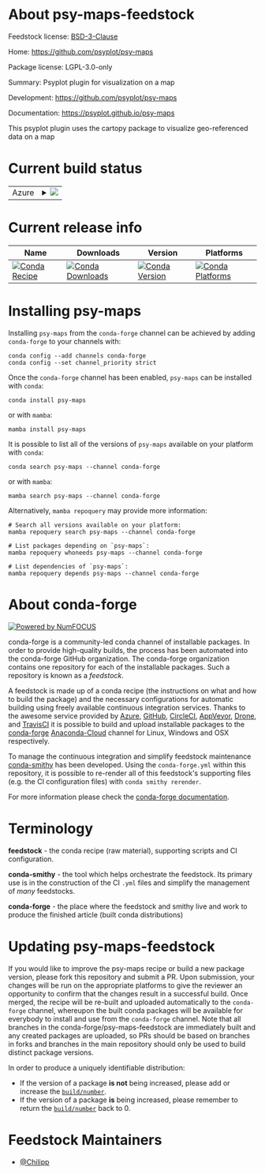 About psy-maps-feedstock
========================

Feedstock license: [BSD-3-Clause](https://github.com/conda-forge/psy-maps-feedstock/blob/main/LICENSE.txt)

Home: https://github.com/psyplot/psy-maps

Package license: LGPL-3.0-only

Summary: Psyplot plugin for visualization on a map

Development: https://github.com/psyplot/psy-maps

Documentation: https://psyplot.github.io/psy-maps

This psyplot plugin uses the cartopy package to visualize geo-referenced
data on a map


Current build status
====================


<table>
    
  <tr>
    <td>Azure</td>
    <td>
      <details>
        <summary>
          <a href="https://dev.azure.com/conda-forge/feedstock-builds/_build/latest?definitionId=4541&branchName=main">
            <img src="https://dev.azure.com/conda-forge/feedstock-builds/_apis/build/status/psy-maps-feedstock?branchName=main">
          </a>
        </summary>
        <table>
          <thead><tr><th>Variant</th><th>Status</th></tr></thead>
          <tbody><tr>
              <td>linux_64_python3.10.____cpython</td>
              <td>
                <a href="https://dev.azure.com/conda-forge/feedstock-builds/_build/latest?definitionId=4541&branchName=main">
                  <img src="https://dev.azure.com/conda-forge/feedstock-builds/_apis/build/status/psy-maps-feedstock?branchName=main&jobName=linux&configuration=linux%20linux_64_python3.10.____cpython" alt="variant">
                </a>
              </td>
            </tr><tr>
              <td>linux_64_python3.8.____cpython</td>
              <td>
                <a href="https://dev.azure.com/conda-forge/feedstock-builds/_build/latest?definitionId=4541&branchName=main">
                  <img src="https://dev.azure.com/conda-forge/feedstock-builds/_apis/build/status/psy-maps-feedstock?branchName=main&jobName=linux&configuration=linux%20linux_64_python3.8.____cpython" alt="variant">
                </a>
              </td>
            </tr><tr>
              <td>linux_64_python3.9.____cpython</td>
              <td>
                <a href="https://dev.azure.com/conda-forge/feedstock-builds/_build/latest?definitionId=4541&branchName=main">
                  <img src="https://dev.azure.com/conda-forge/feedstock-builds/_apis/build/status/psy-maps-feedstock?branchName=main&jobName=linux&configuration=linux%20linux_64_python3.9.____cpython" alt="variant">
                </a>
              </td>
            </tr><tr>
              <td>osx_64_python3.10.____cpython</td>
              <td>
                <a href="https://dev.azure.com/conda-forge/feedstock-builds/_build/latest?definitionId=4541&branchName=main">
                  <img src="https://dev.azure.com/conda-forge/feedstock-builds/_apis/build/status/psy-maps-feedstock?branchName=main&jobName=osx&configuration=osx%20osx_64_python3.10.____cpython" alt="variant">
                </a>
              </td>
            </tr><tr>
              <td>osx_64_python3.8.____cpython</td>
              <td>
                <a href="https://dev.azure.com/conda-forge/feedstock-builds/_build/latest?definitionId=4541&branchName=main">
                  <img src="https://dev.azure.com/conda-forge/feedstock-builds/_apis/build/status/psy-maps-feedstock?branchName=main&jobName=osx&configuration=osx%20osx_64_python3.8.____cpython" alt="variant">
                </a>
              </td>
            </tr><tr>
              <td>osx_64_python3.9.____cpython</td>
              <td>
                <a href="https://dev.azure.com/conda-forge/feedstock-builds/_build/latest?definitionId=4541&branchName=main">
                  <img src="https://dev.azure.com/conda-forge/feedstock-builds/_apis/build/status/psy-maps-feedstock?branchName=main&jobName=osx&configuration=osx%20osx_64_python3.9.____cpython" alt="variant">
                </a>
              </td>
            </tr><tr>
              <td>osx_arm64_python3.10.____cpython</td>
              <td>
                <a href="https://dev.azure.com/conda-forge/feedstock-builds/_build/latest?definitionId=4541&branchName=main">
                  <img src="https://dev.azure.com/conda-forge/feedstock-builds/_apis/build/status/psy-maps-feedstock?branchName=main&jobName=osx&configuration=osx%20osx_arm64_python3.10.____cpython" alt="variant">
                </a>
              </td>
            </tr><tr>
              <td>osx_arm64_python3.8.____cpython</td>
              <td>
                <a href="https://dev.azure.com/conda-forge/feedstock-builds/_build/latest?definitionId=4541&branchName=main">
                  <img src="https://dev.azure.com/conda-forge/feedstock-builds/_apis/build/status/psy-maps-feedstock?branchName=main&jobName=osx&configuration=osx%20osx_arm64_python3.8.____cpython" alt="variant">
                </a>
              </td>
            </tr><tr>
              <td>osx_arm64_python3.9.____cpython</td>
              <td>
                <a href="https://dev.azure.com/conda-forge/feedstock-builds/_build/latest?definitionId=4541&branchName=main">
                  <img src="https://dev.azure.com/conda-forge/feedstock-builds/_apis/build/status/psy-maps-feedstock?branchName=main&jobName=osx&configuration=osx%20osx_arm64_python3.9.____cpython" alt="variant">
                </a>
              </td>
            </tr><tr>
              <td>win_64_python3.10.____cpython</td>
              <td>
                <a href="https://dev.azure.com/conda-forge/feedstock-builds/_build/latest?definitionId=4541&branchName=main">
                  <img src="https://dev.azure.com/conda-forge/feedstock-builds/_apis/build/status/psy-maps-feedstock?branchName=main&jobName=win&configuration=win%20win_64_python3.10.____cpython" alt="variant">
                </a>
              </td>
            </tr><tr>
              <td>win_64_python3.8.____cpython</td>
              <td>
                <a href="https://dev.azure.com/conda-forge/feedstock-builds/_build/latest?definitionId=4541&branchName=main">
                  <img src="https://dev.azure.com/conda-forge/feedstock-builds/_apis/build/status/psy-maps-feedstock?branchName=main&jobName=win&configuration=win%20win_64_python3.8.____cpython" alt="variant">
                </a>
              </td>
            </tr><tr>
              <td>win_64_python3.9.____cpython</td>
              <td>
                <a href="https://dev.azure.com/conda-forge/feedstock-builds/_build/latest?definitionId=4541&branchName=main">
                  <img src="https://dev.azure.com/conda-forge/feedstock-builds/_apis/build/status/psy-maps-feedstock?branchName=main&jobName=win&configuration=win%20win_64_python3.9.____cpython" alt="variant">
                </a>
              </td>
            </tr>
          </tbody>
        </table>
      </details>
    </td>
  </tr>
</table>

Current release info
====================

| Name | Downloads | Version | Platforms |
| --- | --- | --- | --- |
| [![Conda Recipe](https://img.shields.io/badge/recipe-psy--maps-green.svg)](https://anaconda.org/conda-forge/psy-maps) | [![Conda Downloads](https://img.shields.io/conda/dn/conda-forge/psy-maps.svg)](https://anaconda.org/conda-forge/psy-maps) | [![Conda Version](https://img.shields.io/conda/vn/conda-forge/psy-maps.svg)](https://anaconda.org/conda-forge/psy-maps) | [![Conda Platforms](https://img.shields.io/conda/pn/conda-forge/psy-maps.svg)](https://anaconda.org/conda-forge/psy-maps) |

Installing psy-maps
===================

Installing `psy-maps` from the `conda-forge` channel can be achieved by adding `conda-forge` to your channels with:

```
conda config --add channels conda-forge
conda config --set channel_priority strict
```

Once the `conda-forge` channel has been enabled, `psy-maps` can be installed with `conda`:

```
conda install psy-maps
```

or with `mamba`:

```
mamba install psy-maps
```

It is possible to list all of the versions of `psy-maps` available on your platform with `conda`:

```
conda search psy-maps --channel conda-forge
```

or with `mamba`:

```
mamba search psy-maps --channel conda-forge
```

Alternatively, `mamba repoquery` may provide more information:

```
# Search all versions available on your platform:
mamba repoquery search psy-maps --channel conda-forge

# List packages depending on `psy-maps`:
mamba repoquery whoneeds psy-maps --channel conda-forge

# List dependencies of `psy-maps`:
mamba repoquery depends psy-maps --channel conda-forge
```


About conda-forge
=================

[![Powered by
NumFOCUS](https://img.shields.io/badge/powered%20by-NumFOCUS-orange.svg?style=flat&colorA=E1523D&colorB=007D8A)](https://numfocus.org)

conda-forge is a community-led conda channel of installable packages.
In order to provide high-quality builds, the process has been automated into the
conda-forge GitHub organization. The conda-forge organization contains one repository
for each of the installable packages. Such a repository is known as a *feedstock*.

A feedstock is made up of a conda recipe (the instructions on what and how to build
the package) and the necessary configurations for automatic building using freely
available continuous integration services. Thanks to the awesome service provided by
[Azure](https://azure.microsoft.com/en-us/services/devops/), [GitHub](https://github.com/),
[CircleCI](https://circleci.com/), [AppVeyor](https://www.appveyor.com/),
[Drone](https://cloud.drone.io/welcome), and [TravisCI](https://travis-ci.com/)
it is possible to build and upload installable packages to the
[conda-forge](https://anaconda.org/conda-forge) [Anaconda-Cloud](https://anaconda.org/)
channel for Linux, Windows and OSX respectively.

To manage the continuous integration and simplify feedstock maintenance
[conda-smithy](https://github.com/conda-forge/conda-smithy) has been developed.
Using the ``conda-forge.yml`` within this repository, it is possible to re-render all of
this feedstock's supporting files (e.g. the CI configuration files) with ``conda smithy rerender``.

For more information please check the [conda-forge documentation](https://conda-forge.org/docs/).

Terminology
===========

**feedstock** - the conda recipe (raw material), supporting scripts and CI configuration.

**conda-smithy** - the tool which helps orchestrate the feedstock.
                   Its primary use is in the construction of the CI ``.yml`` files
                   and simplify the management of *many* feedstocks.

**conda-forge** - the place where the feedstock and smithy live and work to
                  produce the finished article (built conda distributions)


Updating psy-maps-feedstock
===========================

If you would like to improve the psy-maps recipe or build a new
package version, please fork this repository and submit a PR. Upon submission,
your changes will be run on the appropriate platforms to give the reviewer an
opportunity to confirm that the changes result in a successful build. Once
merged, the recipe will be re-built and uploaded automatically to the
`conda-forge` channel, whereupon the built conda packages will be available for
everybody to install and use from the `conda-forge` channel.
Note that all branches in the conda-forge/psy-maps-feedstock are
immediately built and any created packages are uploaded, so PRs should be based
on branches in forks and branches in the main repository should only be used to
build distinct package versions.

In order to produce a uniquely identifiable distribution:
 * If the version of a package **is not** being increased, please add or increase
   the [``build/number``](https://docs.conda.io/projects/conda-build/en/latest/resources/define-metadata.html#build-number-and-string).
 * If the version of a package **is** being increased, please remember to return
   the [``build/number``](https://docs.conda.io/projects/conda-build/en/latest/resources/define-metadata.html#build-number-and-string)
   back to 0.

Feedstock Maintainers
=====================

* [@Chilipp](https://github.com/Chilipp/)

